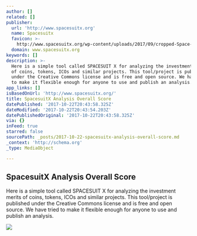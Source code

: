 ```yaml
---
author: []
related: []
publisher:
  url: 'http://www.spacesuitx.org'
  name: Spacesuitx
  favicon: >-
    http://www.spacesuitx.org/wp-content/uploads/2017/09/cropped-Space-Suit-X-logo-Transparent1-192x192.png
  domain: www.spacesuitx.org
keywords: []
description: >-
  Here is a simple tool called SPACESUIT X for analyzing the investment merits
  of coins, tokens, ICOs and similar projects. This tool/project is published
  under the Creative Commons license and is free and open source. We have tried
  to make it flexible enough for anyone to use and publish an analysis.
app_links: []
isBasedOnUrl: 'http://www.spacesuitx.org/'
title: SpacesuitX Analysis Overall Score
datePublished: '2017-10-22T20:43:58.325Z'
dateModified: '2017-10-22T20:43:54.203Z'
datePublishedOriginal: '2017-10-22T20:43:58.325Z'
via: {}
inFeed: true
starred: false
sourcePath: _posts/2017-10-22-spacesuitx-analysis-overall-score.md
_context: 'http://schema.org'
_type: MediaObject

---
```

<article style=""><h1>SpacesuitX Analysis Overall Score</h1><p>Here is a simple tool called SPACESUIT X for analyzing the investment merits of coins, tokens, ICOs and similar projects. This tool/project is published under the Creative Commons license and is free and open source. We have tried to make it flexible enough for anyone to use and publish an analysis.</p><img src="http://www.spacesuitx.org/wp-content/uploads/2017/09/Space-Suit-X-logo-Social-Media-300x300.jpg" /></article>